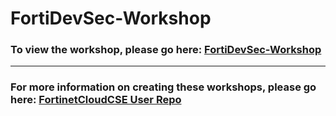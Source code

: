 <h1>FortiDevSec-Workshop</h1><h3>To view the workshop, please go here: <a href="https://fortinetcloudcse.github.io/FortiDevSec-Workshop/">FortiDevSec-Workshop</a></h3><hr><h3>For more information on creating these workshops, please go here: <a href="https://fortinetcloudcse.github.io/UserRepo/">FortinetCloudCSE User Repo</a></h3>